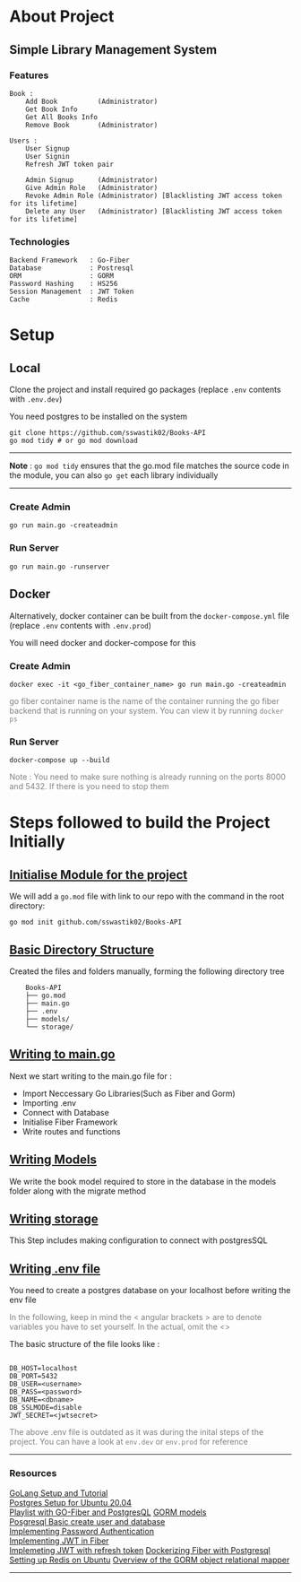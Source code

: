 # About Project

## Simple Library Management System
### Features
```
Book : 
    Add Book          (Administrator)
    Get Book Info
    Get All Books Info
    Remove Book       (Administrator)

Users : 
    User Signup
    User Signin
    Refresh JWT token pair
    
    Admin Signup      (Administrator)
    Give Admin Role   (Administrator)
    Revoke Admin Role (Administrator) [Blacklisting JWT access token for its lifetime]
    Delete any User   (Administrator) [Blacklisting JWT access token for its lifetime]

```
### Technologies
```
Backend Framework   : Go-Fiber
Database            : Postresql
ORM                 : GORM
Password Hashing    : HS256
Session Management  : JWT Token
Cache               : Redis
```


# Setup

## Local

Clone the project and install required go packages 
(replace `.env` contents with `.env.dev`)

You need postgres to be installed on the system
```
git clone https://github.com/sswastik02/Books-API
go mod tidy # or go mod download
```

---
**Note** : `go mod tidy` ensures that the go.mod file matches the source code in the module, you can also `go get` each library individually

---

### Create Admin
```
go run main.go -createadmin
```

### Run Server
```
go run main.go -runserver
```

## Docker

Alternatively, docker container can be built from the `docker-compose.yml` file
(replace `.env` contents with `.env.prod`)

You will need docker and docker-compose for this

### Create Admin
```
docker exec -it <go_fiber_container_name> go run main.go -createadmin
```
<span style="color:grey"> go fiber container name is the name of the container running the go fiber backend that is running on your system. You can view it by running `docker ps`</span>

### Run Server

```
docker-compose up --build
```


<span style="color:grey">Note : You need to make sure nothing is already running on the ports 8000 and 5432. If there is you need to stop them</span>

# Steps followed to build the Project Initially

## <u> Initialise Module for the project</u>
We will add a `go.mod` file with link to our repo with the command in the root directory:
```
go mod init github.com/sswastik02/Books-API
```

## <u> Basic Directory Structure</u>
Created the files and folders manually, forming the following directory tree

```
    Books-API
    ├── go.mod
    ├── main.go
    ├── .env
    ├── models/
    └── storage/
```

## <u> Writing to main.go</u>
Next we start writing to the main.go file for : 
* Import Neccessary Go Libraries(Such as Fiber and Gorm)
* Importing .env
* Connect with Database
* Initialise Fiber Framework
* Write routes and functions

## <u> Writing Models</u>
We write the book model required to store in the database in the models folder along with the migrate method

## <u> Writing storage</u>
This Step includes making configuration to connect with postgresSQL

## <u> Writing .env file </u>

You need to create a postgres database on your localhost before writing the env file

<span style="color:grey">In the following, keep in mind the < angular brackets > are to denote variables you have to set yourself. In the actual, omit the <> </span>

The basic structure of the file looks like : 

```

DB_HOST=localhost
DB_PORT=5432
DB_USER=<username>
DB_PASS=<password>
DB_NAME=<dbname>
DB_SSLMODE=disable
JWT_SECRET=<jwtsecret>

```

<span style="color:grey"> The above .env file is outdated as it was during the inital steps of the project. You can have a look at `env.dev` or `env.prod` for reference</span>

---
### Resources

[GoLang Setup and Tutorial](https://youtu.be/yyUHQIec83I)<br>
[Postgres Setup for Ubuntu 20.04](https://www.cherryservers.com/blog/how-to-install-and-setup-postgresql-server-on-ubuntu-20-04)<br>
[Playlist with GO-Fiber and PostgresQL](https://youtube.com/playlist?list=PL5dTjWUk_cPaKHFvmMct_VG5vIU4piYv4)
[GORM models](https://gorm.io/docs/models.html)<br>
[Posgresql Basic create user and database](https://medium.com/coding-blocks/creating-user-database-and-adding-access-on-postgresql-8bfcd2f4a91e)<br>
[Implementing Password Authentication ](https://www.sohamkamani.com/golang/password-authentication-and-storage/)<br>
[Implementing JWT in Fiber](https://github.com/gofiber/jwt)<br>
[Implemeting JWT with refresh token](https://medium.com/monstar-lab-bangladesh-engineering/jwt-auth-in-go-part-2-refresh-tokens-d334777ca8a0)
[Dockerizing Fiber with Postgresql](https://levelup.gitconnected.com/dockerized-crud-restful-api-with-go-gorm-jwt-postgresql-mysql-and-testing-61d731430bd8)
[Setting up Redis on Ubuntu](https://www.digitalocean.com/community/tutorials/how-to-install-and-secure-redis-on-ubuntu-18-04)
[Overview of the GORM object relational mapper](https://www.youtube.com/watch?v=nVD9acHituc)


---
